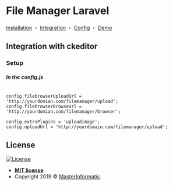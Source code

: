 # File Manager Laravel

<p align="center">

  <a href="http://masterinformatic.github.io/filemanager-laravel/docs/installation">Installation</a>
・
  <a href="http://masterinformatic.github.io/filemanager-laravel/docs/integration">Integration</a>
・
  <a href="http://masterinformatic.github.io/filemanager-laravel/docs/config">Config</a>
・
  <a href="https://www.masterinformatic.com/demos/filemanager">Demo</a>
</p>

## Integration with ckeditor


### Setup

##### In the config.js

```shell

config.filebrowserUploadUrl = 'http://yourdomian.com/filemanager/upload';
config.filebrowserBrowseUrl = 'http://yourdomian.com/filemanager/browser';

config.extraPlugins = 'uploadimage';
config.uploadUrl = 'http://yourdomain.com/filemanager/upload';

```



## License

[![License](http://img.shields.io/:license-mit-blue.svg?style=flat-square)](http://badges.mit-license.org)

- **[MIT license](http://opensource.org/licenses/mit-license.php)**
- Copyright 2019 © <a href="http://masterinformatic.com" target="_blank">MasterInformatic</a>.
